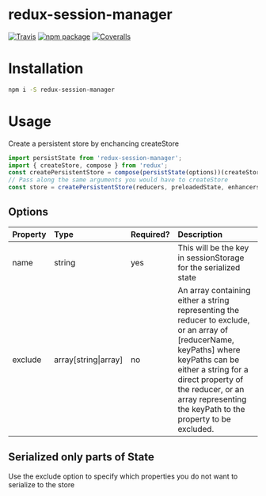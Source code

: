 # redux-session-manager

[![Travis][build-badge]][build]
[![npm package][npm-badge]][npm]
[![Coveralls][coveralls-badge]][coveralls]

# Installation
```bash
npm i -S redux-session-manager
```

# Usage
Create a persistent store by enchancing createStore
```javascript
import persistState from 'redux-session-manager';
import { createStore, compose } from 'redux';
const createPersistentStore = compose(persistState(options))(createStore);
// Pass along the same arguments you would have to createStore
const store = createPersistentStore(reducers, preloadedState, enhancers);
```

## Options
| Property | Type | Required? | Description |
|:---|:---|:---|:---
name | string | yes | This will be the key in sessionStorage for the serialized state |
exclude | array[string\|array] | no | An array containing either a string representing the reducer to exclude, or an array of [reducerName, keyPaths] where keyPaths can be either a string for a direct property of the reducer, or an array representing the keyPath to the property to be excluded.

## Serialized only parts of State
Use the exclude option to specify which properties you do not want to serialize to the store

[build-badge]: https://img.shields.io/travis/ssilve1989/redux-session-manager.svg
[build]: https://travis-ci.org/ssilve1989/redux-session-manager

[npm-badge]: https://img.shields.io/npm/v/redux-session-manager.svg
[npm]: https://www.npmjs.org/package/redux-session-manager

[coveralls-badge]: https://img.shields.io/coveralls/ssilve1989/redux-session-manager/master.svg
[coveralls]: https://coveralls.io/github/ssilve1989/redux-session-manager
